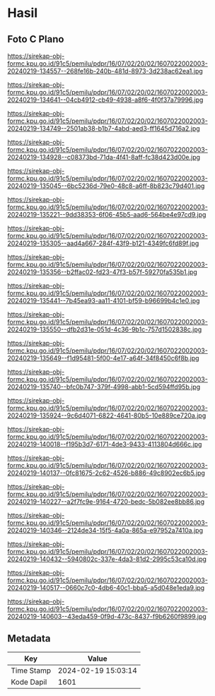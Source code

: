 # Hasil

## Foto C Plano

https://sirekap-obj-formc.kpu.go.id/91c5/pemilu/pdpr/16/07/02/20/02/1607022002003-20240219-134557--268fe16b-240b-481d-8973-3d238ac62ea1.jpg

https://sirekap-obj-formc.kpu.go.id/91c5/pemilu/pdpr/16/07/02/20/02/1607022002003-20240219-134641--04cb4912-cb49-4938-a8f6-4f0f37a79996.jpg

https://sirekap-obj-formc.kpu.go.id/91c5/pemilu/pdpr/16/07/02/20/02/1607022002003-20240219-134749--2501ab38-b1b7-4abd-aed3-ff1645d716a2.jpg

https://sirekap-obj-formc.kpu.go.id/91c5/pemilu/pdpr/16/07/02/20/02/1607022002003-20240219-134928--c08373bd-71da-4f41-8aff-fc38d423d00e.jpg

https://sirekap-obj-formc.kpu.go.id/91c5/pemilu/pdpr/16/07/02/20/02/1607022002003-20240219-135045--6bc5236d-79e0-48c8-a6ff-8b823c79d401.jpg

https://sirekap-obj-formc.kpu.go.id/91c5/pemilu/pdpr/16/07/02/20/02/1607022002003-20240219-135221--9dd38353-6f06-45b5-aad6-564be4e97cd9.jpg

https://sirekap-obj-formc.kpu.go.id/91c5/pemilu/pdpr/16/07/02/20/02/1607022002003-20240219-135305--aad4a667-284f-43f9-b121-4349fc6fd89f.jpg

https://sirekap-obj-formc.kpu.go.id/91c5/pemilu/pdpr/16/07/02/20/02/1607022002003-20240219-135356--b2ffac02-fd23-47f3-b57f-59270fa535b1.jpg

https://sirekap-obj-formc.kpu.go.id/91c5/pemilu/pdpr/16/07/02/20/02/1607022002003-20240219-135441--7b45ea93-aa11-4101-bf59-b96699b4c1e0.jpg

https://sirekap-obj-formc.kpu.go.id/91c5/pemilu/pdpr/16/07/02/20/02/1607022002003-20240219-135550--dfb2d31e-051d-4c36-9b1c-757d1502838c.jpg

https://sirekap-obj-formc.kpu.go.id/91c5/pemilu/pdpr/16/07/02/20/02/1607022002003-20240219-135649--f1d95481-5f00-4e17-a64f-34f8450c6f8b.jpg

https://sirekap-obj-formc.kpu.go.id/91c5/pemilu/pdpr/16/07/02/20/02/1607022002003-20240219-135740--bfc0b747-379f-4998-abb1-5cd594ffd95b.jpg

https://sirekap-obj-formc.kpu.go.id/91c5/pemilu/pdpr/16/07/02/20/02/1607022002003-20240219-135924--9c6d4071-6822-4641-80b5-10e889ce720a.jpg

https://sirekap-obj-formc.kpu.go.id/91c5/pemilu/pdpr/16/07/02/20/02/1607022002003-20240219-140018--f195b3d7-6171-4de3-9433-4113804d666c.jpg

https://sirekap-obj-formc.kpu.go.id/91c5/pemilu/pdpr/16/07/02/20/02/1607022002003-20240219-140137--0fc81675-2c62-4526-b886-49c8902ec6b5.jpg

https://sirekap-obj-formc.kpu.go.id/91c5/pemilu/pdpr/16/07/02/20/02/1607022002003-20240219-140227--a2f7fc9e-9164-4720-bedc-5b082ee8bb86.jpg

https://sirekap-obj-formc.kpu.go.id/91c5/pemilu/pdpr/16/07/02/20/02/1607022002003-20240219-140346--2124de34-15f5-4a0a-865a-e97952a7410a.jpg

https://sirekap-obj-formc.kpu.go.id/91c5/pemilu/pdpr/16/07/02/20/02/1607022002003-20240219-140432--5940802c-337e-4da3-81d2-2995c53ca10d.jpg

https://sirekap-obj-formc.kpu.go.id/91c5/pemilu/pdpr/16/07/02/20/02/1607022002003-20240219-140517--0660c7c0-4db6-40c1-bba5-a5d048e1eda9.jpg

https://sirekap-obj-formc.kpu.go.id/91c5/pemilu/pdpr/16/07/02/20/02/1607022002003-20240219-140603--43eda459-0f9d-473c-8437-f9b6260f9899.jpg


## Metadata

| Key        | Value               |
| ---------- | ------------------- |
| Time Stamp | 2024-02-19 15:03:14 |
| Kode Dapil | 1601                |




